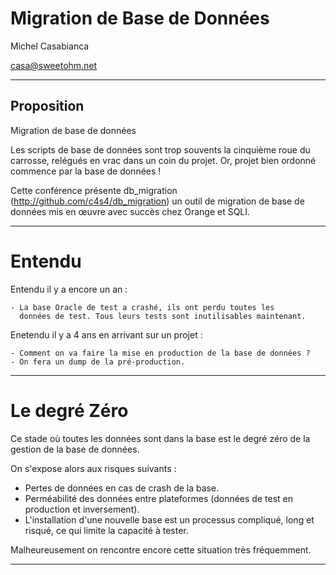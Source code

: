 Migration de Base de Données
============================

Michel Casabianca

casa@sweetohm.net

---
Proposition
-----------

Migration de base de données

Les scripts de base de données sont trop souvents la cinquième roue du carrosse, relégués en vrac dans un coin du projet. Or, projet bien ordonné commence par la base de données !

Cette conférence présente db_migration (http://github.com/c4s4/db_migration) un outil de migration de base de données mis en œuvre avec succès chez Orange et SQLI.

---
# Entendu

Entendu il y a encore un an :

    - La base Oracle de test a crashé, ils ont perdu toutes les
      données de test. Tous leurs tests sont inutilisables maintenant.

Enetendu il y a 4 ans en arrivant sur un projet :

    - Comment on va faire la mise en production de la base de données ?
    - On fera un dump de la pré-production.

---
# Le degré Zéro

Ce stade où toutes les données sont dans la base est le degré zéro de la gestion de la base de données.

On s'expose alors aux risques suivants :

- Pertes de données en cas de crash de la base.
- Perméabilité des données entre plateformes (données de test en production et inversement).
- L'installation d'une nouvelle base est un processus compliqué, long et risqué, ce qui limite la capacité à tester.

Malheureusement on rencontre encore cette situation très fréquemment.

---










